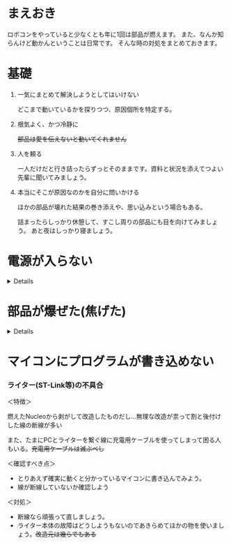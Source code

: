 # まえおき
ロボコンをやっていると少なくとも年に1回は部品が燃えます。
また、なんか知らんけど動かんということは日常です。
そんな時の対処をまとめておきます。

# 基礎
1. 一気にまとめて解決しようとしてはいけない

    どこまで動いているかを探りつつ、原因個所を特定する。

2. 根気よく、かつ冷静に

    ~~部品は愛を伝えないと動いてくれません~~

3. 人を頼る

    一人だけだと行き詰ったらずっとそのままです。資料と状況を添えてつよい先輩に聞いてみましょう。

4. 本当にそこが原因なのかを自分に問いかける

    ほかの部品が壊れた結果の巻き添えや、思い込みという場合もある。

    詰まったらしっかり休憩して、すこし周りの部品にも目を向けてみましょう。
    あと夜はしっかり寝ましょう。



# 電源が入らない

<details>

### 電源ラインのショート



＜特徴＞

電源LEDが点灯しない、何もしていないのにやたらと電流を食う、部品がアツアツ、焦げ臭い等。

電源まで巻き添えを食らう可能性もあり、結構やばめ。

＜対処＞

**考える前に即電源を切り離し**、テスターでVcc-GND間を抵抗測定。0Ωだったらこれ。

＜確認すべき点＞
- ピン間での半田ブリッジ(ほとんどこれ)
- IC等の実装ミス(向きを逆に刺した等)
- 基板の設計ミス(優秀な先輩方が発注前に確認しているのでよっぽどないでしょ)
- VccとGNDの逆接続(過去のその場しのぎケーブルを知らないうちに再利用して発生することが多い)



### 電源回りのはんだ不良


＜特徴＞

電源LEDが点灯しない、電流が少しも流れない。

＜確認すべき点＞
- 電源ケーブルは使えるもの？(使い物にならないゴミが時々まぎれている)
- はんだの量は足りてる？(接続不良を引き起こしやすい)
- はんだが浮いていない？(部品の足にだけはんだが付いて基板と繋がっていないことがある)
- 部品がずれていない？(特に表面実装部品)
- 足が浮いていない？(だいじょうぶに見えて割と多い)



＜対処＞

- テスターで電圧を測ってどこまで電気が来ているかを確認しつつ、どこが原因か探る。

- はんだ不良は加熱不足が原因のことが多いので、部品と基板をよく温める(部品は強いので、アツアツにしても一部をのぞいてそう壊れない)



### 実は電源系統は正常

＜特徴＞

基板のほかの部分に異常が発生して、結果として動かなかったものを電源系統の異常と勘違いするパターン。

＜確認すべき点＞

- それ本当に電源系の異常？

＜対処＞

- 電源がどこまで繋がっているかテスターで確認しましょう。どこまで正常かという情報は大きな手掛かりです。
- 電源系に全く異常が見つからない場合は部品の故障もしくはほかの場所の故障を疑う。

</details>


# 部品が爆ぜた(焦げた)

<details>

### 回路のショート

＜特徴＞

リポバッテリーをつないだら爆ぜた…というのはこれ。~~というかいきなりリポに繋ぐなよ~~

ごくまれに、基板を使っていたらいきなり燃えるパターンもある。

~~あとはネジが基板に落下して燃えるパターン~~

＜確認すべき点＞

- **燃えた瞬間の状態(重要)**
- 何らかの理由で部品の定格を超えてしまっている(ショート等)ので、電源を繋いだ時の回路の状態をイメージしてみよう。
- 部品の極性・ピン配置は合ってる？


＜対処＞

- 燃えたときの状況をイメージしてみる。場合によっては安定化電源で再現実験。
- 燃えた部品周辺の、本来繋がっていないはずの回路が繋がっていないかテスターで確認する。
- つかっている部品は正しい？(棚にしまったときに定格の違う部品が混ざることがまれにある)
- 基板は確実に保護。(というかルールでもそう決まっていたような)
- **そもそもいきなりリポに繋ぐな何のために安定化電源があると思ってんだ**

**ノイズ等の初心者には厳しい原因も普通に発生するので遠慮なく先輩に質問しよう**

### 部品の定格オーバー

＜特徴＞

こちらも電源を繋いだ瞬間に燃えるパターンと、基板使用中に燃える場合がある。

たいていは過去の自分の設計・計算ミスor調子にのって無理をさせたのが原因。

安定化電源のつまみを回しすぎて燃える…ということもあるので注意。

＜確認すべき点＞

- **燃えた瞬間の状態(重要)**
- 燃えた部品の定格を確認
- 設計時の計算を、できれば複数人で再確認。

＜対処＞

- 燃えたときの状況をイメージしてみる。原因個所を見つけ出して改修。
- 部品の交換。場合によっては基板の再発注。

</details>

# マイコンにプログラムが書き込めない

### ライター(ST-Link等)の不具合

＜特徴＞

燃えたNucleoから剥がして改造したものだし…無理な改造が祟って割と後付けした線の断線が多い

また、たまにPCとライターを繋ぐ線に充電用ケーブルを使ってしまって困る人もいる。~~充電用ケーブルは滅ぶべし~~

＜確認すべき点＞

- とりあえず確実に動くと分かっているマイコンに書き込んでみよう。
- 線が断線していないか確認しよう

＜対処＞
- 断線なら頑張って直しましょう。
- ライター本体の故障はどうしようもないのであきらめてほかの物を使いましょう。~~改造元は幾らでもある~~
